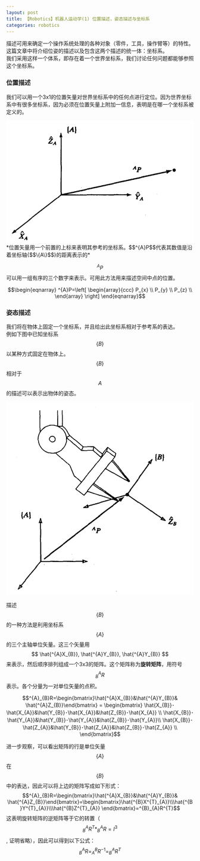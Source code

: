 ```yaml
---
layout: post
title: 【Robotics】机器人运动学(1) 位置描述，姿态描述与坐标系
categories: robotics
---
```

描述可用来确定一个操作系统处理的各种对象（零件，工具，操作臂等）的特性。这篇文章中将介绍位姿的描述以及包含这两个描述的统一体：坐标系。  
我们采用这样一个体系，即存在着一个世界坐标系，我们讨论任何问题都能够参照这个坐标系。

### 位置描述
我们可以用一个3x1的位置矢量对世界坐标系中的任何点进行定位。因为世界坐标系中有很多坐标系，因为必须在位置矢量上附加一信息，表明是在哪一个坐标系被定义的。

<img src="/assets/post/2021-8-1/1.png" class="center">
*位置矢量用一个前置的上标来表明其参考的坐标系。$$^{A}P$$代表其数值是沿着坐标轴{$$\{A\}$$}的距离表示的*

$$^{A}P$$可以用一组有序的三个数字来表示。可用此方法用来描述空间中点的位置。

$$\begin{eqnarray}
^{A}P=\left[
\begin{array}{ccc}
P_{x} \\
P_{y} \\
P_{z} \\
\end{array}
\right]
\end{eqnarray}$$

### 姿态描述
我们将在物体上固定一个坐标系，并且给出此坐标系相对于参考系的表达。  
例如下图中已知坐标系$$\{B\}$$以某种方式固定在物体上。$$\{B\}$$相对于$$A$$的描述可以表示出物体的姿态。

<img src="/assets/post/2021-8-1/2.png" class="center">

描述$$\{B\}$$的一种方法是利用坐标系$$\{A\}$$的三个主轴单位矢量。这三个矢量用$$ \hat{^{A}X_{B}}, \hat{^{A}Y_{B}}, \hat{^{A}Y_{B}} $$来表示，然后顺序排列组成一个3x3的矩阵。这个矩阵称为**旋转矩阵**，用符号 $$^{A}_{B}R$$ 表示。各个分量为一对单位矢量的点积。

$$^{A}_{B}R=\begin{bmatrix}\hat{^{A}X_{B}}&\hat{^{A}Y_{B}}&  \hat{^{A}Z_{B}}\end{bmatrix} =
\begin{bmatrix}
 \hat{X_{B}}･\hat{X_{A}}&\hat{Y_{B}}･\hat{X_{A}}&\hat{Z_{B}}･\hat{X_{A}}  \\
\hat{X_{B}}･\hat{Y_{A}}&\hat{Y_{B}}･\hat{Y_{A}}&\hat{Z_{B}}･\hat{Y_{A}}\\
\hat{X_{B}}･\hat{Z_{A}}&\hat{Y_{B}}･\hat{Z_{A}}&\hat{Z_{B}}･\hat{Z_{A}} \\
\end{bmatrix}$$

进一步观察，可以看出矩阵的行是单位矢量$$\{A\}$$在$$\{B\}$$中的表达，因此可以将上边的矩阵写成如下形式：
$$^{A}_{B}R=\begin{bmatrix}\hat{^{A}X_{B}}&\hat{^{A}Y_{B}}&  \hat{^{A}Z_{B}}\end{bmatrix}=\begin{bmatrix}\hat{^{B}X^{T}_{A}}\\\hat{^{B}Y^{T}_{A}}\\\hat{^{B}Z^{T}_{A}}
\end{bmatrix}=^{B}_{A}R^{T}$$
这表明旋转矩阵的逆矩阵等于它的转置（$$^{A}_{B}R^{T}*^{A}_{B}R=I^{3}$$, 证明省略），因此可以得到以下公式：
$$^{A}_{B}R=^{B}_{A}R^{-1}=^{A}_{B}R^{T}$$
